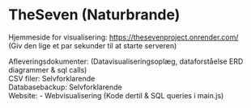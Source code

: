 # TheSeven (Naturbrande)

Hjemmeside for visualisering: https://thesevenproject.onrender.com/<br>
(Giv den lige et par sekunder til at starte serveren)

Afleveringsdokumenter: (Datavisualiseringsoplæg, dataforståelse ERD diagrammer & sql calls)<br>
CSV filer: Selvforklarende<br>
Databasebackup: Selvforklarende<br>
Website: - Webvisualisering (Kode dertil & SQL queries i main.js)<br>
